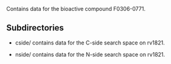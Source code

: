 Contains data for the bioactive compound F0306-0771.

## Subdirectories

- cside/ contains data for the C-side search space on rv1821.

- nside/ contains data for the N-side search space on rv1821.

